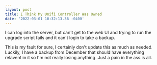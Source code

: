 ```yaml
--- 
layout: post 
title: I Think My Unifi Controller Was Owned 
date: '2022-03-01 10:32:13.36 -0400' 
--- 
```

I can log into the server, but can't get to the web UI and trying to run the upgrade script fails and it can't login to take a 
backup.

This is my fault for sure, I certainly don't update this as much as needed. Luckily, I have a backup from December that should 
have everything relavent in it so I'm not really losing anything. Just a pain in the ass is all. 
